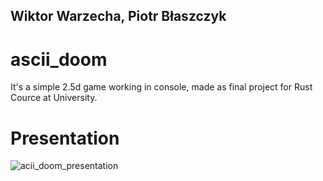 ## Wiktor Warzecha, Piotr Błaszczyk

# ascii_doom
It's a simple 2.5d game working in console, made as final project for Rust Cource at University.

# Presentation
![acii_doom_presentation](https://github.com/user-attachments/assets/649bb44c-2387-41cc-b424-7a4b69d1b440)
